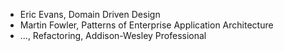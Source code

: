 - Eric Evans, Domain Driven Design
- Martin Fowler, Patterns of Enterprise Application Architecture
- ..., Refactoring, Addison-Wesley Professional